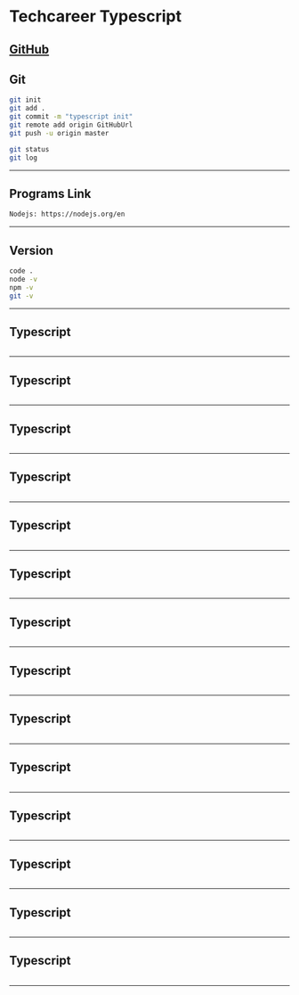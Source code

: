 # Techcareer Typescript 
[GitHub](https://github.com/hamitmizrak/techcareer_2025_typescript_1)
---

## Git
```sh
git init
git add .
git commit -m "typescript init"
git remote add origin GitHubUrl
git push -u origin master

git status
git log
```
---


## Programs Link
```sh
Nodejs: https://nodejs.org/en
```
---

## Version
```sh
code .
node -v
npm -v
git -v
```
---



## Typescript
```sh

```
---

## Typescript
```sh

```
---

## Typescript
```sh

```
---

## Typescript
```sh

```
---

## Typescript
```sh

```
---

## Typescript
```sh

```
---

## Typescript
```sh

```
---

## Typescript
```sh

```
---

## Typescript
```sh

```
---

## Typescript
```sh

```
---

## Typescript
```sh

```
---

## Typescript
```sh

```
---

## Typescript
```sh

```
---

## Typescript
```sh

```
---


